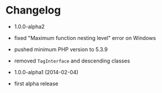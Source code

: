 Changelog
=========

* 1.0.0-alpha2

 * fixed "Maximum function nesting level" error on Windows
 * pushed minimum PHP version to 5.3.9
 * removed `TagInterface` and descending classes

* 1.0.0-alpha1 (2014-02-04)

 * first alpha release
